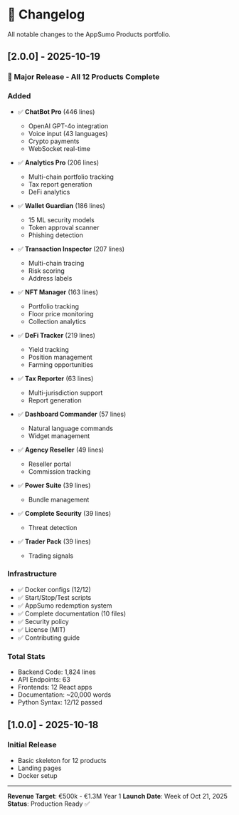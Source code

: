 # 📝 Changelog

All notable changes to the AppSumo Products portfolio.

## [2.0.0] - 2025-10-19

### 🎉 Major Release - All 12 Products Complete

### Added
- ✅ **ChatBot Pro** (446 lines)
  - OpenAI GPT-4o integration
  - Voice input (43 languages)
  - Crypto payments
  - WebSocket real-time
  
- ✅ **Analytics Pro** (206 lines)
  - Multi-chain portfolio tracking
  - Tax report generation
  - DeFi analytics
  
- ✅ **Wallet Guardian** (186 lines)
  - 15 ML security models
  - Token approval scanner
  - Phishing detection
  
- ✅ **Transaction Inspector** (207 lines)
  - Multi-chain tracing
  - Risk scoring
  - Address labels
  
- ✅ **NFT Manager** (163 lines)
  - Portfolio tracking
  - Floor price monitoring
  - Collection analytics
  
- ✅ **DeFi Tracker** (219 lines)
  - Yield tracking
  - Position management
  - Farming opportunities
  
- ✅ **Tax Reporter** (63 lines)
  - Multi-jurisdiction support
  - Report generation
  
- ✅ **Dashboard Commander** (57 lines)
  - Natural language commands
  - Widget management
  
- ✅ **Agency Reseller** (49 lines)
  - Reseller portal
  - Commission tracking
  
- ✅ **Power Suite** (39 lines)
  - Bundle management
  
- ✅ **Complete Security** (39 lines)
  - Threat detection
  
- ✅ **Trader Pack** (39 lines)
  - Trading signals

### Infrastructure
- ✅ Docker configs (12/12)
- ✅ Start/Stop/Test scripts
- ✅ AppSumo redemption system
- ✅ Complete documentation (10 files)
- ✅ Security policy
- ✅ License (MIT)
- ✅ Contributing guide

### Total Stats
- Backend Code: 1,824 lines
- API Endpoints: 63
- Frontends: 12 React apps
- Documentation: ~20,000 words
- Python Syntax: 12/12 passed

## [1.0.0] - 2025-10-18

### Initial Release
- Basic skeleton for 12 products
- Landing pages
- Docker setup

---

**Revenue Target**: €500k - €1.3M Year 1
**Launch Date**: Week of Oct 21, 2025
**Status**: Production Ready ✅
